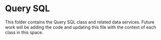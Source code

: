 # Query SQL

This folder contains the Query SQL class and related data services. Future work will be adding the code and updating this file with the context of each class in this space.
